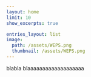 ```yaml
---
layout: home
limit: 10
show_excerpts: true

entries_layout: list
image: 
  path: /assets/WEPS.png
  thumbnail: /assets/WEPS.png
---
```





blabla blaaaaaaaaaaaaaaaaaaa
